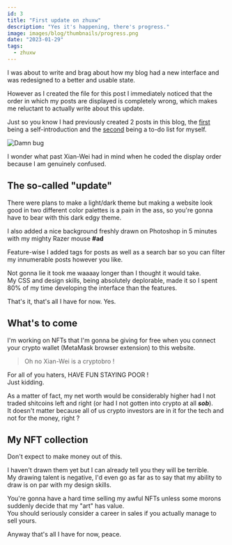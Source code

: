 ```yaml
---
id: 3
title: "First update on zhuxw"
description: "Yes it's happening, there's progress."
image: images/blog/thumbnails/progress.png
date: "2023-01-29"
tags:
  - zhuxw
---
```


I was about to write and brag about how my blog had a new interface and was redesigned to a better and usable state.

However as I created the file for this post I immediately noticed that the order in which my posts are displayed is completely wrong, which makes me reluctant to actually write about this update.

Just so you know I had previously created 2 posts in this blog, the [first](/post/hello-world) being a self-introduction and the [second](/post/todo-list) being a to-do list for myself.

![Damn bug](/images/blog/3-screenshot.png)

I wonder what past Xian-Wei had in mind when he coded the display order because I am genuinely confused.

## The so-called "update"

There were plans to make a light/dark theme but making a website look good in two different color palettes is a pain in the ass, so you're gonna have to bear with this dark edgy theme.

I also added a nice background freshly drawn on Photoshop in 5 minutes with my mighty Razer mouse **#ad**

Feature-wise I added tags for posts as well as a search bar so you can filter my innumerable posts however you like.

Not gonna lie it took me waaaay longer than I thought it would take. \
My CSS and design skills, being absolutely deplorable, made it so I spent 80% of my time developing the interface than the features.

That's it, that's all I have for now. Yes.

## What's to come

I'm working on NFTs that I'm gonna be giving for free when you connect your crypto wallet (MetaMask browser extension) to this website.

> Oh no Xian-Wei is a cryptobro !

For all of you haters, HAVE FUN STAYING POOR ! \
Just kidding.

As a matter of fact, my net worth would be considerably higher had I not traded shitcoins left and right (or had I not gotten into crypto at all **_sob_**). \
It doesn't matter because all of us crypto investors are in it for the tech and not for the money, right ?

## My NFT collection

Don't expect to make money out of this.

I haven't drawn them yet but I can already tell you they will be terrible. \
My drawing talent is negative, I'd even go as far as to say that my ability to draw is on par with my design skills.

You're gonna have a hard time selling my awful NFTs unless some morons suddenly decide that my "art" has value. \
You should seriously consider a career in sales if you actually manage to sell yours.

Anyway that's all I have for now, peace.
